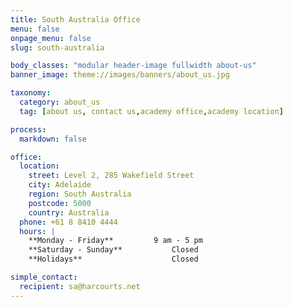 ```yaml
---
title: South Australia Office
menu: false
onpage_menu: false
slug: south-australia

body_classes: "modular header-image fullwidth about-us"
banner_image: theme://images/banners/about_us.jpg

taxonomy:
  category: about_us
  tag: [about us, contact us,academy office,academy location]

process:
  markdown: false

office:
  location:
    street: Level 2, 285 Wakefield Street
    city: Adelaide
    region: South Australia
    postcode: 5000
    country: Australia
  phone: +61 8 8410 4444
  hours: |
    **Monday - Friday**			9 am - 5 pm  
    **Saturday - Sunday**			Closed  
    **Holidays**					Closed

simple_contact:
  recipient: sa@harcourts.net
---
```


